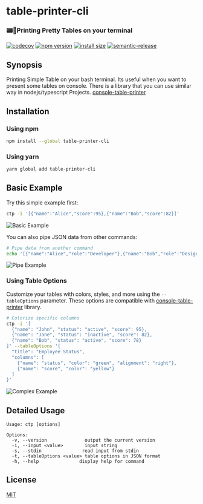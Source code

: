 # table-printer-cli

### 📟🍭Printing Pretty Tables on your terminal

[![codecov](https://codecov.io/gh/console-table-printer/table-printer-cli/graph/badge.svg?token=xSI9V5U9S9)](https://codecov.io/gh/console-table-printer/table-printer-cli)
[![npm version](https://badge.fury.io/js/table-printer-cli.svg)](https://badge.fury.io/js/table-printer-cli)
[![install size](https://packagephobia.now.sh/badge?p=table-printer-cli@latest)](https://packagephobia.now.sh/result?p=table-printer-cli)
[![semantic-release](https://img.shields.io/badge/%20%20%F0%9F%93%A6%F0%9F%9A%80-semantic--release-e10079.svg)](https://github.com/semantic-release/semantic-release)

## Synopsis

Printing Simple Table on your bash terminal. Its useful when you want to present some tables on console. There is a library that you can use similar way in nodejs/typescript Projects. [console-table-printer](https://www.npmjs.com/package/console-table-printer)

## Installation

### Using npm

```bash
npm install --global table-printer-cli
```

### Using yarn

```bash
yarn global add table-printer-cli
```

## Basic Example

Try this simple example first:

```bash
ctp -i '[{"name":"Alice","score":95},{"name":"Bob","score":82}]'
```

![Basic Example](https://cdn.jsdelivr.net/gh/console-table-printer/table-printer-cli@master/static-resources/1.quick-print.v4.png)

You can also pipe JSON data from other commands:

```bash
# Pipe data from another command
echo '[{"name":"Alice","role":"Developer"},{"name":"Bob","role":"Designer"}]' | ctp -s
```

![Pipe Example](https://cdn.jsdelivr.net/gh/console-table-printer/table-printer-cli@master/static-resources/2.pipe-data.v1.png)

### Using Table Options

Customize your tables with colors, styles, and more using the `--tableOptions` parameter. These options are compatible with [console-table-printer](https://www.npmjs.com/package/console-table-printer) library.

```bash
# Colorize specific columns
ctp -i '[
  {"name": "John", "status": "active", "score": 95},
  {"name": "Jane", "status": "inactive", "score": 82},
  {"name": "Bob", "status": "active", "score": 78}
]' --tableOptions '{
  "title": "Employee Status",
  "columns": [
    {"name": "status", "color": "green", "alignment": "right"},
    {"name": "score", "color": "yellow"}
  ]
}'
```
![Complex Example](https://cdn.jsdelivr.net/gh/console-table-printer/table-printer-cli@master/static-resources/3.complex-example1.v1.png)

## Detailed Usage

```text
Usage: ctp [options]

Options:
  -v, --version              output the current version
  -i, --input <value>        input string
  -s, --stdin               read input from stdin
  -t, --tableOptions <value> table options in JSON format
  -h, --help               display help for command
```

## License

[MIT](https://github.com/console-table-printer/table-printer-cli/blob/master/LICENSE)
